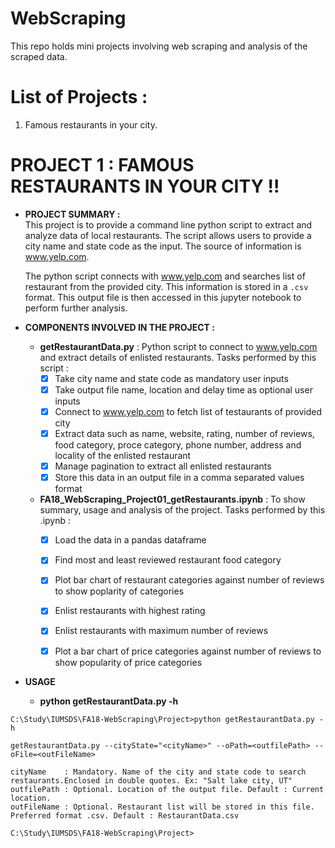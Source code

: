 # WebScraping
This repo holds mini projects involving web scraping and analysis of the scraped data.
# List of Projects :
1. Famous restaurants in your city.

# PROJECT 1 : FAMOUS RESTAURANTS IN YOUR CITY !!
- **PROJECT SUMMARY :**  
   This project is to provide a command line python script to extract and analyze data of local restaurants. The script allows users to provide a city name and state code as the input. The source of information is www.yelp.com.

   The python script connects with www.yelp.com and searches list of restaurant from the provided city. This information is stored in a `.csv` format. This output file is then accessed in this jupyter notebook to perform further analysis.


- **COMPONENTS INVOLVED IN THE PROJECT :**    
   - **getRestaurantData.py** : Python script to connect to www.yelp.com and extract details of enlisted restaurants. Tasks performed by this script :
     - [X] Take city name and state code as mandatory user inputs  
     - [x] Take output file name, location and delay time as optional user inputs  
     - [x] Connect to www.yelp.com to fetch list of testaurants of provided city  
     - [x] Extract data such as name, website, rating, number of reviews, food category, proce category, phone number, address and locality of the enlisted restaurant  
     - [x] Manage pagination to extract all enlisted restaurants  
     - [x] Store this data in an output file in a comma separated values format  
          
   - **FA18_WebScraping_Project01_getRestaurants.ipynb** : To show summary, usage and analysis of the project. Tasks performed by this .ipynb :
     - [x] Load the data in a pandas dataframe
     - [x] Find most and least reviewed restaurant food category
     - [x] Plot bar chart of restaurant categories against number of reviews to show poplarity of categories
     - [x] Enlist restaurants with highest rating
     - [x] Enlist restaurants with maximum number of reviews
     - [x] Plot a bar chart of price categories against number of reviews to show popularity of price categories


- **USAGE**    
   - **python getRestaurantData.py -h**  

```
C:\Study\IUMSDS\FA18-WebScraping\Project>python getRestaurantData.py -h

getRestaurantData.py --cityState="<cityName>" --oPath=<outfilePath> --oFile=<outFileName>

cityName    : Mandatory. Name of the city and state code to search restaurants.Enclosed in double quotes. Ex: "Salt lake city, UT"
outfilePath : Optional. Location of the output file. Default : Current location.
outFileName : Optional. Restaurant list will be stored in this file. Preferred format .csv. Default : RestaurantData.csv

C:\Study\IUMSDS\FA18-WebScraping\Project>
```
